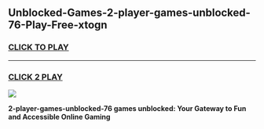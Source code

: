 
## Unblocked-Games-2-player-games-unblocked-76-Play-Free-xtogn
<h3>
<a href="https://premium76.site?title=2-player-games-unblocked-76&ref=19M">CLICK TO PLAY</a></h3>
<hr>

<h3>
<a href="https://premium76.site?title=2-player-games-unblocked-76&ref=19M">CLICK 2 PLAY</a>
  
</h3>

<a href="https://premium76.site?title=2-player-games-unblocked-76&ref=19M"><img src="https://clearcache.store/games.png"></a>


**2-player-games-unblocked-76 games unblocked: Your Gateway to Fun and Accessible Online Gaming**
